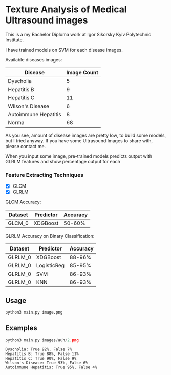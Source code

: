 # Texture Analysis of Medical Ultrasound images

This is a my Bachelor Diploma work at Igor Sikorsky Kyiv Polytechnic Institute.

I have trained models on SVM for each disease images.

Available diseases images:

| Disease           | Image Count   |
| -----------       | ------------  |
| Dyscholia         | 5             |
| Hepatitis B       | 9             |
| Hepatitis C       | 11            |
| Wilson's Disease  | 6             |
| Autoimmune Hepatitis       | 8             |
| Norma        | 68             |

As you see, amount of disease images are pretty low, to build some models, but I tried anyway.
If you have some Ultrasound Images to share with, please contact me.


When you input some image, pre-trained models predicts output with GLRLM features and show percentage output for each 
### Feature Extracting Techniques
- [x] GLCM
- [x] GLRLM

GLCM Accuracy:

| Dataset   | Predictor  | Accuracy |
| --------- | ---------- | -------- |
| GLCM_0    | XDGBoost   | 50-60%      |

GLRLM Accuracy on Binary Classification:

| Dataset    | Predictor   | Accuracy |
| ---------  | ----------  | -------- |
| GLRLM_0    | XDGBoost    | 88-96%   |
| GLRLM_0    | LogisticReg | 85-95%   |
| GLRLM_0    | SVM         | 86-93%   |
| GLRLM_0    | KNN         | 86-93%   |


## Usage

```python
python3 main.py image.png
```

## Examples

```python
python3 main.py images/auh/2.png
```

```
Dyscholia: True 92%, False 7%
Hepatitis B: True 88%, False 11%
Hepatitis C: True 90%, False 9%
Wilson's Disease: True 93%, False 6%
Autoimmune Hepatitis: True 95%, False 4%
```